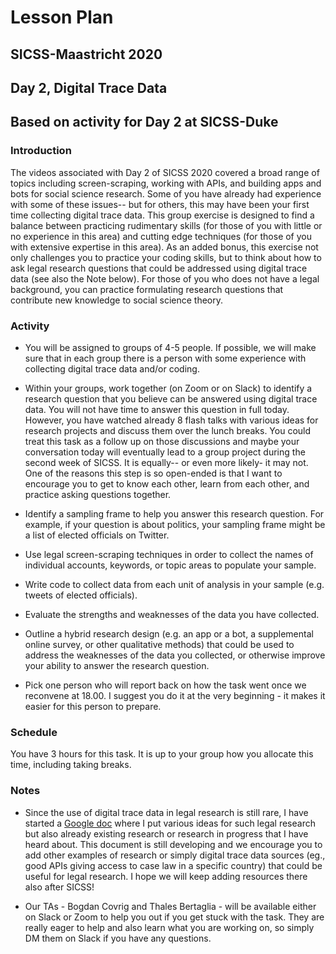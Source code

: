 # Lesson Plan
## SICSS-Maastricht 2020
## Day 2, Digital Trace Data
## Based on activity for Day 2 at SICSS-Duke

### Introduction

The videos associated with Day 2 of SICSS 2020 covered a broad range of topics including screen-scraping, working with APIs, and building apps and bots for social science research. Some of you have already had experience with some of these issues-- but for others, this may have been your first time collecting digital trace data. This group exercise is designed to find a balance between practicing rudimentary skills (for those of you with little or no experience in this area) and cutting edge techniques (for those of you with extensive expertise in this area). As an added bonus, this exercise not only challenges you to practice your coding skills, but to think about how to ask legal research questions that could be addressed using digital trace data (see also the Note below). For those of you who does not have a legal background, you can practice formulating research questions that contribute new knowledge to social science theory.

### Activity

- You will be assigned to groups of 4-5 people. If possible, we will make sure that in each group there is a person with some experience with collecting digital trace data and/or coding.

- Within your groups, work together (on Zoom or on Slack) to identify a research question that you believe can be answered using digital trace data. You will not have time to answer this question in full today. However, you have watched already 8 flash talks with various ideas for research projects and discuss them over the lunch breaks. You could treat this task as a follow up on those discussions and maybe your conversation today will eventually lead to a group project during the second week of SICSS. It is equally-- or even more likely- it may not. One of the reasons this step is so open-ended is that I want to encourage you to get to know each other, learn from each other, and practice asking questions together.

- Identify a sampling frame to help you answer this research question. For example, if your question is about politics, your sampling frame might be a list of elected officials on Twitter.

- Use legal screen-scraping techniques in order to collect the names of individual accounts, keywords, or topic areas to populate your sample.

- Write code to collect data from each unit of analysis in your sample (e.g. tweets of elected officials).

- Evaluate the strengths and weaknesses of the data you have collected.

- Outline a hybrid research design (e.g. an app or a bot, a supplemental online survey, or other qualitative methods) that could be used to address the weaknesses of the data you collected, or otherwise improve your ability to answer the research question.

- Pick one person who will report back on how the task went once we reconvene at 18.00. I suggest you do it at the very beginning - it makes it easier for this person to prepare.

### Schedule

You have 3 hours for this task. It is up to your group how you allocate this time, including taking breaks. 

### Notes

- Since the use of digital trace data in legal research is still rare, I have started a [Google doc](https://docs.google.com/document/d/1Iv0hZJgiGQdsGoiH_OqB_7OSeK2ViVV8yg5FLErD5B8/edit?usp=sharing) where I put various ideas for such legal research but also already existing research or research in progress that I have heard about. This document is still developing and we encourage you to add other examples of research or simply digital trace data sources (eg., good APIs giving access to case law in a specific country) that could be useful for legal research. I hope we will keep adding resources there also after SICSS!

- Our TAs - Bogdan Covrig and Thales Bertaglia - will be available either on Slack or Zoom to help you out if you get stuck with the task. They are really eager to help and also learn what you are working on, so simply DM them on Slack if you have any questions. 

